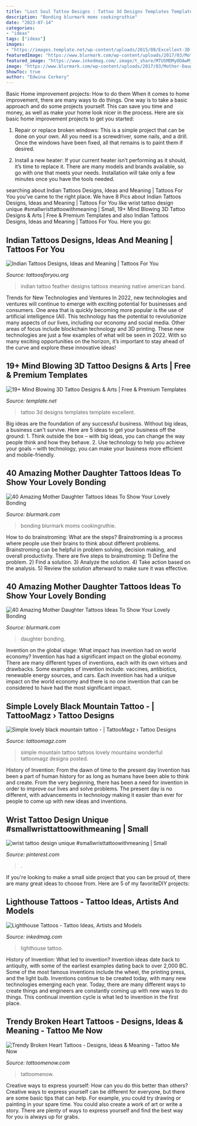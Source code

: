 ```yaml
---
title: "Lost Soul Tattoo Designs : Tattoo 3d Designs Templates Template Excellent"
description: "Bonding blurmark moms cookingruthie"
date: "2023-07-14"
categories:
- "ideas"
tags: ["ideas"]
images:
- "https://images.template.net/wp-content/uploads/2015/08/Excellent-3D-Tattoo-Design.jpg"
featuredImage: "https://www.blurmark.com/wp-content/uploads/2017/03/Mother-Daughter-Tattoo-Design-5-768x768.jpg"
featured_image: "https://www.inkedmag.com/.image/t_share/MTU5MDMyODAwMjc3MDQ2OTMz/feature.jpg"
image: "https://www.blurmark.com/wp-content/uploads/2017/03/Mother-Daughter-Tattoo-Design-14-768x473.jpg"
ShowToc: true
author: "Edwina Corkery"
---
```



Basic Home improvement projects: How to do them
When it comes to home improvement, there are many ways to do things. One way is to take a basic approach and do some projects yourself. This can save you time and money, as well as make your home look nicer in the process. Here are six basic home improvement projects to get you started:
1) Repair or replace broken windows: This is a simple project that can be done on your own. All you need is a screwdriver, some nails, and a drill. Once the windows have been fixed, all that remains is to paint them if desired.

2) Install a new heater: If your current heater isn’t performing as it should, it’s time to replace it. There are many models and brands available, so go with one that meets your needs. Installation will take only a few minutes once you have the tools needed.

	

		
searching about Indian Tattoos Designs, Ideas and Meaning | Tattoos For You you've came to the right place. We have 8 Pics about Indian Tattoos Designs, Ideas and Meaning | Tattoos For You like wrist tattoo design unique #smallwristtattoowithmeaning | Small, 19+ Mind Blowing 3D Tattoo Designs &amp; Arts | Free &amp; Premium Templates and also Indian Tattoos Designs, Ideas and Meaning | Tattoos For You. Here you go:
		
    
## Indian Tattoos Designs, Ideas And Meaning | Tattoos For You

<img loading=lazy src="http://www.tattoosforyou.org/wp-content/uploads/2013/10/Indian-Feather-Tattoo-Designs-752x1024.jpg" onerror="this.onerror=null;this.src='https://tse4.mm.bing.net/th?id=OIP.QuKR8J-XzlFmbV0OzOcdMgHaKF&amp;pid=15.1';" alt="Indian Tattoos Designs, Ideas and Meaning | Tattoos For You">

_Source: tattoosforyou.org_

>indian tattoo feather designs tattoos meaning native american band. 

	

Trends for New Technologies and Ventures
In 2022, new technologies and ventures will continue to emerge with exciting potential for businesses and consumers. One area that is quickly becoming more popular is the use of artificial intelligence (AI). This technology has the potential to revolutionize many aspects of our lives, including our economy and social media. Other areas of focus include blockchain technology and 3D printing. These new technologies are just a few examples of what will be seen in 2022. With so many exciting opportunities on the horizon, it’s important to stay ahead of the curve and explore these innovative ideas!

    
## 19+ Mind Blowing 3D Tattoo Designs &amp; Arts | Free &amp; Premium Templates

<img loading=lazy src="https://images.template.net/wp-content/uploads/2015/08/Excellent-3D-Tattoo-Design.jpg" onerror="this.onerror=null;this.src='https://tse4.mm.bing.net/th?id=OIP.TqFQ5ifFsIyZlZSN4XlsRQHaKn&amp;pid=15.1';" alt="19+ Mind Blowing 3D Tattoo Designs &amp; Arts | Free &amp; Premium Templates">

_Source: template.net_

>tattoo 3d designs templates template excellent. 

	

Big ideas are the foundation of any successful business. Without big ideas, a business can't survive. Here are 5 ideas to get your business off the ground: 1. Think outside the box – with big ideas, you can change the way people think and how they behave. 2. Use technology to help you achieve your goals – with technology, you can make your business more efficient and mobile-friendly. 
    
## 40 Amazing Mother Daughter Tattoos Ideas To Show Your Lovely Bonding

<img loading=lazy src="https://www.blurmark.com/wp-content/uploads/2017/03/Mother-Daughter-Tattoo-Design-5-768x768.jpg" onerror="this.onerror=null;this.src='https://tse4.mm.bing.net/th?id=OIP.PDWFoVJyEN0aggxZCCrf6gHaHa&amp;pid=15.1';" alt="40 Amazing Mother Daughter Tattoos Ideas To Show Your Lovely Bonding">

_Source: blurmark.com_

>bonding blurmark moms cookingruthie. 

	

How to do brainstroming: What are the steps?
Brainstroming is a process where people use their brains to think about different problems. Brainstroming can be helpful in problem solving, decision making, and overall productivity. There are five steps to brainstroming: 1) Define the problem. 2) Find a solution. 3) Analyze the solution. 4) Take action based on the analysis. 5) Review the solution afterward to make sure it was effective.

    
## 40 Amazing Mother Daughter Tattoos Ideas To Show Your Lovely Bonding

<img loading=lazy src="https://www.blurmark.com/wp-content/uploads/2017/03/Mother-Daughter-Tattoo-Design-14-768x473.jpg" onerror="this.onerror=null;this.src='https://tse3.mm.bing.net/th?id=OIP.EGzZxkXZDD3uuMqFkDGIuQHaEj&amp;pid=15.1';" alt="40 Amazing Mother Daughter Tattoos Ideas To Show Your Lovely Bonding">

_Source: blurmark.com_

>daughter bonding. 

	

Invention on the global stage: What impact has invention had on world economy?
Invention has had a significant impact on the global economy. There are many different types of inventions, each with its own virtues and drawbacks. Some examples of invention include: vaccines, antibiotics, renewable energy sources, and cars. Each invention has had a unique impact on the world economy and there is no one invention that can be considered to have had the most significant impact.

    
## Simple Lovely Black Mountain Tattoo - | TattooMagz › Tattoo Designs

<img loading=lazy src="https://tattoomagz.com/wp-content/uploads/Tattoos/Simple-lovely-black-mountain-tattoo.jpg" onerror="this.onerror=null;this.src='https://tse1.mm.bing.net/th?id=OIP.Hvq9yoNmhrfnIfV7DYGjcAHaJ4&amp;pid=15.1';" alt="Simple lovely black mountain tattoo - | TattooMagz › Tattoo Designs">

_Source: tattoomagz.com_

>simple mountain tattoo tattoos lovely mountains wonderful tattoomagz designs posted. 

	

History of Invention: From the dawn of time to the present day
Invention has been a part of human history for as long as humans have been able to think and create. From the very beginning, there has been a need for invention in order to improve our lives and solve problems. The present day is no different, with advancements in technology making it easier than ever for people to come up with new ideas and inventions.

    
## Wrist Tattoo Design Unique #smallwristtattoowithmeaning | Small

<img loading=lazy src="https://i.pinimg.com/736x/f3/78/38/f37838a6d57dcbd49eb76493d41d02f6.jpg" onerror="this.onerror=null;this.src='https://tse3.mm.bing.net/th?id=OIP.Ng_pLCfFK5WzB8YJmKMCcgHaLH&amp;pid=15.1';" alt="wrist tattoo design unique #smallwristtattoowithmeaning | Small">

_Source: pinterest.com_

>. 

	

If you're looking to make a small side project that you can be proud of, there are many great ideas to choose from. Here are 5 of my favoriteDIY projects: 

    
## Lighthouse Tattoos - Tattoo Ideas, Artists And Models

<img loading=lazy src="https://www.inkedmag.com/.image/t_share/MTU5MDMyODAwMjc3MDQ2OTMz/feature.jpg" onerror="this.onerror=null;this.src='https://tse3.mm.bing.net/th?id=OIP.BTD1LEtjerKIdJd_LXiGqwHaHa&amp;pid=15.1';" alt="Lighthouse Tattoos - Tattoo Ideas, Artists and Models">

_Source: inkedmag.com_

>lighthouse tattoo. 

	

History of Invention: What led to invention?
Invention ideas date back to antiquity, with some of the earliest examples dating back to over 2,000 BC. Some of the most famous inventions include the wheel, the printing press, and the light bulb. Inventions continue to be created today, with many new technologies emerging each year. Today, there are many different ways to create things and engineers are constantly coming up with new ways to do things. This continual invention cycle is what led to invention in the first place.

    
## Trendy Broken Heart Tattoos - Designs, Ideas &amp; Meaning - Tattoo Me Now

<img loading=lazy src="https://www.tattoomenow.com/tattoo-designs/wp-content/uploads/2021/05/broken-heart-tattoo-26.jpg" onerror="this.onerror=null;this.src='https://tse1.mm.bing.net/th?id=OIP.CWE9jT3YUdEr9CYA103bqgAAAA&amp;pid=15.1';" alt="Trendy Broken Heart Tattoos - Designs, Ideas &amp; Meaning - Tattoo Me Now">

_Source: tattoomenow.com_

>tattoomenow. 

	

Creative ways to express yourself: How can you do this better than others?
Creative ways to express yourself can be different for everyone, but there are some basic tips that can help. For example, you could try drawing or painting in your spare time. You could also create a work of art or write a story. There are plenty of ways to express yourself and find the best way for you is always up for grabs.

